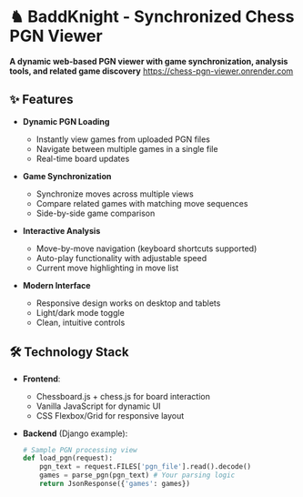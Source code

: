 # ♞ BaddKnight - Synchronized Chess PGN Viewer

**A dynamic web-based PGN viewer with game synchronization, analysis tools, and related game discovery**
https://chess-pgn-viewer.onrender.com
<!-- Replace with actual screenshot -->

## ✨ Features

- **Dynamic PGN Loading**
  - Instantly view games from uploaded PGN files
  - Navigate between multiple games in a single file
  - Real-time board updates

- **Game Synchronization**
  - Synchronize moves across multiple views
  - Compare related games with matching move sequences
  - Side-by-side game comparison

- **Interactive Analysis**
  - Move-by-move navigation (keyboard shortcuts supported)
  - Auto-play functionality with adjustable speed
  - Current move highlighting in move list

- **Modern Interface**
  - Responsive design works on desktop and tablets
  - Light/dark mode toggle
  - Clean, intuitive controls

## 🛠️ Technology Stack

- **Frontend**: 
  - Chessboard.js + chess.js for board interaction
  - Vanilla JavaScript for dynamic UI
  - CSS Flexbox/Grid for responsive layout

- **Backend** (Django example):
  ```python
  # Sample PGN processing view
  def load_pgn(request):
      pgn_text = request.FILES['pgn_file'].read().decode()
      games = parse_pgn(pgn_text) # Your parsing logic
      return JsonResponse({'games': games})
